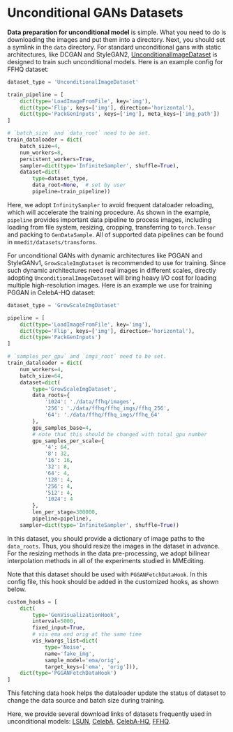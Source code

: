 # Unconditional GANs Datasets

**Data preparation for unconditional model** is simple. What you need to do is downloading the images and put them into a directory. Next, you should set a symlink in the `data` directory. For standard unconditional gans with static architectures, like DCGAN and StyleGAN2, [UnconditionalImageDataset](<>) is designed to train such unconditional models. Here is an example config for FFHQ dataset:

```python
dataset_type = 'UnconditionalImageDataset'

train_pipeline = [
    dict(type='LoadImageFromFile', key='img'),
    dict(type='Flip', keys=['img'], direction='horizontal'),
    dict(type='PackGenInputs', keys=['img'], meta_keys=['img_path'])
]

# `batch_size` and `data_root` need to be set.
train_dataloader = dict(
    batch_size=4,
    num_workers=8,
    persistent_workers=True,
    sampler=dict(type='InfiniteSampler', shuffle=True),
    dataset=dict(
        type=dataset_type,
        data_root=None,  # set by user
        pipeline=train_pipeline))
```

Here, we adopt `InfinitySampler` to avoid frequent dataloader reloading, which will accelerate the training procedure. As shown in the example, `pipeline` provides important data pipeline to process images, including loading from file system, resizing, cropping, transferring to `torch.Tensor` and packing to `GenDataSample`. All of supported data pipelines can be found in `mmedit/datasets/transforms`.

For unconditional GANs with dynamic architectures like PGGAN and StyleGANv1, `GrowScaleImgDataset` is recommended to use for training. Since such dynamic architectures need real images in different scales, directly adopting `UnconditionalImageDataset` will bring heavy I/O cost for loading multiple high-resolution images. Here is an example we use for training PGGAN in CelebA-HQ dataset:

```python
dataset_type = 'GrowScaleImgDataset'

pipeline = [
    dict(type='LoadImageFromFile', key='img'),
    dict(type='Flip', keys=['img'], direction='horizontal'),
    dict(type='PackGenInputs')
]

# `samples_per_gpu` and `imgs_root` need to be set.
train_dataloader = dict(
    num_workers=4,
    batch_size=64,
    dataset=dict(
        type='GrowScaleImgDataset',
        data_roots={
            '1024': './data/ffhq/images',
            '256': './data/ffhq/ffhq_imgs/ffhq_256',
            '64': './data/ffhq/ffhq_imgs/ffhq_64'
        },
        gpu_samples_base=4,
        # note that this should be changed with total gpu number
        gpu_samples_per_scale={
            '4': 64,
            '8': 32,
            '16': 16,
            '32': 8,
            '64': 4,
            '128': 4,
            '256': 4,
            '512': 4,
            '1024': 4
        },
        len_per_stage=300000,
        pipeline=pipeline),
    sampler=dict(type='InfiniteSampler', shuffle=True))
```

In this dataset, you should provide a dictionary of image paths to the `data_roots`. Thus, you should resize the images in the dataset in advance.
For the resizing methods in the data pre-processing, we adopt bilinear interpolation methods in all of the experiments studied in MMEditing.

Note that this dataset should be used with `PGGANFetchDataHook`. In this config file, this hook should be added in the customized hooks, as shown below.

```python
custom_hooks = [
    dict(
        type='GenVisualizationHook',
        interval=5000,
        fixed_input=True,
        # vis ema and orig at the same time
        vis_kwargs_list=dict(
            type='Noise',
            name='fake_img',
            sample_model='ema/orig',
            target_keys=['ema', 'orig'])),
    dict(type='PGGANFetchDataHook')
]
```

This fetching data hook helps the dataloader update the status of dataset to change the data source and batch size during training.

Here, we provide several download links of datasets frequently used in unconditional models: [LSUN](http://dl.yf.io/lsun/), [CelebA](http://mmlab.ie.cuhk.edu.hk/projects/CelebA.html), [CelebA-HQ](https://drive.google.com/drive/folders/11Vz0fqHS2rXDb5pprgTjpD7S2BAJhi1P), [FFHQ](https://drive.google.com/drive/folders/1u2xu7bSrWxrbUxk-dT-UvEJq8IjdmNTP).
